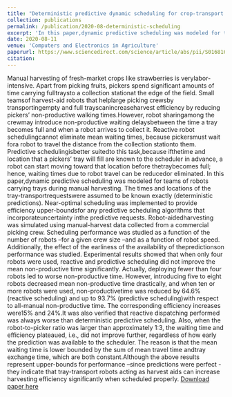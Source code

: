 ```yaml
---
title: "Deterministic predictive dynamic scheduling for crop-transport robots acting as harvesting-aids"
collection: publications
permalink: /publication/2020-08-deterministic-scheduling
excerpt: 'In this paper,dynamic predictive scheduling was modeled for teams of robots carrying trays during manual harvesting. The times and locations of the tray-transport requestswere assumed to be known exactly (deterministic predictions). Near-optimal scheduling was implemented to provide efficiency upper-boundsfor any predictive scheduling algorithms that incorporate uncertainty in the predictive requests. Robot-aided harvesting was simulated using manual-harvest data collected from a commercial picking crew. Scheduling performance was studied as a function of the number of robots, for a given crew size, and as a function of robot speed. Additionally, the effect of the earliness of the availability of the predictionson performance was studied.'
date: 2020-08-11
venue: 'Computers and Electronics in Agriculture'
paperurl: https://www.sciencedirect.com/science/article/abs/pii/S0168169920317130
citation: 
---
```

Manual harvesting of fresh-market crops like strawberries is verylabor-intensive. Apart from picking fruits, pickers spend significant amounts of time carrying fulltraysto a collection stationat the edge of the field. Small teamsof harvest-aid robots that helplarge picking crewsby transportingempty and full trayscanincreaseharvest efficiency by reducing pickers’ non-productive walking times.However, robot sharingamong the crewmay introduce non-productive waiting delaysbetween the time a tray becomes full and when a robot arrives to collect it. Reactive robot schedulingcannot eliminate mean waiting times, because pickersmust wait fora robot to travel the distance from the collection stationto them. Predictive schedulingisbetter suitedto this task,because ifthetime and location that a pickers’ tray will fill are known to the scheduler in advance, a robot can start moving toward that location before thetraybecomes full; hence, waiting times due to robot travel can be reducedor eliminated. In this paper,dynamic predictive scheduling was modeled for teams of robots carrying trays during manual harvesting. The times and locations of the tray-transportrequestswere assumed to be known exactly (deterministic predictions). Near-optimal scheduling was implemented to provide efficiency upper-boundsfor any predictive scheduling algorithms that incorporateuncertainty inthe predictive requests. Robot-aidedharvesting was simulated using manual-harvest data collected from a commercial picking crew. Scheduling performance was studied as a function of the number of robots –for a given crew size –and as a function of robot speed. Additionally, the effect of the earliness of the availability of thepredictionson performance was studied. Experimental results showed that when only four robots were used, reactive and predictive scheduling did not improve the mean non-productive time significantly. Actually, deploying fewer than four robots led to worse non-productive time. However, introducing five to eight robots decreased mean non-productive time drastically, and when ten or more robots were used, non-productivetime was reduced by 64.6% (reactive scheduling) and up to 93.7% (predictive scheduling)with respect to all-manual non-productive time. The corresponding efficiency increases were15% and 24%.It was also verified that reactive dispatching performed was always worse than deterministic predictive scheduling. Also, when the robot-to-picker ratio was larger than approximately 1:3, the waiting time and efficiency plateaued, i.e., did not improve further, regardless of how early the prediction was available to the scheduler. The reason is that the mean waiting time is lower bounded by the sum of mean travel time andtray exchange time, which are both constant.Although the above results represent upper-bounds for performance –since predictions were perfect -they indicate that tray-transport robots acting as harvest aids can increase harvesting efficiency significantly when scheduled properly. 
[Download paper here](https://www.sciencedirect.com/science/article/abs/pii/S0168169920317130)